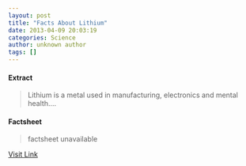 ```yaml
---
layout: post
title: "Facts About Lithium"
date: 2013-04-09 20:03:19
categories: Science
author: unknown author
tags: []
---
```



#### Extract
>Lithium is a metal used in manufacturing, electronics and mental health....

#### Factsheet
>factsheet unavailable

[Visit Link](http://www.livescience.com/28579-lithium.html)


